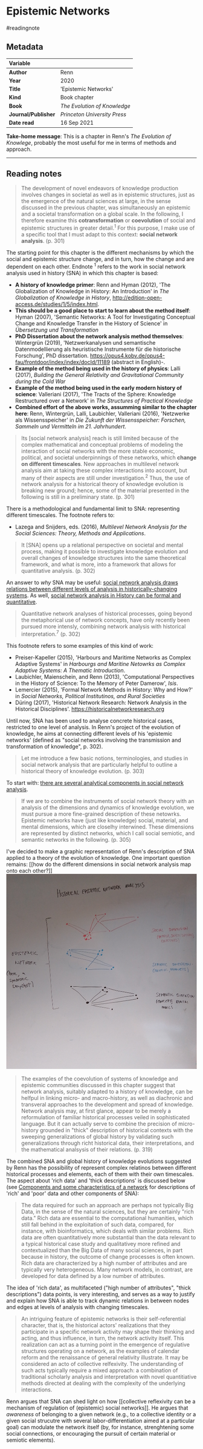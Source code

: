# Epistemic Networks
#readingnote 


## Metadata

|   Variable     | |  
|:--------------|:-----------|
| **Author**			| Renn     | 
| **Year**				| 		2020	 | 
| **Title**				| 	'Epistemic Networks'		 | 
| **Kind**				| Book chapter	 | 
| **Book**				| 	*The Evolution of Knowledge*		 | 
| **Journal/Publisher**				| 	*Princeton University Press*		 | 
| **Date read**				| 	16 Sep 2021	 | 

**Take-home message**: This is a chapter in Renn's *The Evolution of Knowlege*, probably the most useful for me in terms of methods and approach. 

---

## Reading notes

> The development of novel endeavors of knowledge production involves changes in societal as well as in epistemic structures, just as the emergence of the natural sciences at large, in the sense discussed in the previous chapter, was simultaneously an epistemic and a societal transformation on a global scale. In the following, I therefore examine this **cotransformation** or **coevolution** of social and epistemic structures in greater detail.<sup>1</sup> For this purpose, I make use of a specific tool that I must adapt to this context: **social network analysis**. (p. 301)

The starting point for this chapter is the different mechanisms by which the social and epistemic structure change, and in turn, how the change and are dependent on each other. Endnote <sup>1</sup> refers to the work in social network analysis used in history (SNA) in which this chapter is based: 
- **A history of knowledge primer**: Renn and Hyman (2012), 'The Globalization of Knowledge in History: An Introduction' in *The Globalization of Knowledge in History*, http://edition-open-access.de/studies/1/5/index.html.
- **This should be a good place to start to learn about the method itself**: Hyman (2007), 'Semantic Networks: A Tool for Investigating Conceptual Change and Knowledge Transfer in the History of Science' in *Übersetzung und Transformation*
- **PhD Dissertation about the network analysis method themselves**: Wintergrün (2019), 'Netzwerkanalysen und semantische Datenmodellierung als heuristische Instrumente für die historische Forschung', PhD dissertation. https://opus4.kobv.de/opus4-fau/frontdoor/index/index/docId/11189 (abstract in English)-.
- **Example of the method being used in the history of physics**: Lalli (2017), *Building the General Relativity and Gravitational Community during the Cold War*
- **Example of the method being used in the early modern history of science**: Valleriani (2017), 'The Tracts of the Sphere: Knowledge Restructured over a Network' in *The Structures of Practical Knowledge*
- **Combined effort of the above works, assumming similar to the chapter here**: Renn, Wintergrün, Lalli, Laubichler, Valleriani (2016), 'Netzwerke als Wissensspeicher' in *Die Zukunft der Wissensspeicher: Forschen, Sammeln und Vermitteln im 21. Jahrhundert*. 

> Its [social network analysis] reach is still limited because of the complex mathematical and conceptual problems of modeling the interaction of social networks with the more stable economic, political, and societal underpinnings of these networks, which **change on different timescales**. New approaches in multilevel network analysis aim at taking these complex interactions into account, but many of their aspects are still under investigation.<sup>2</sup> Thus, the use of network analysis for a historical theory of knowledge evolution is breaking new ground; hence, some of the material presented in the following is still in a preliminary state. (p. 301)

There is a methodological and fundamental limit to SNA: representing different timescales. The footnote refers to:
- Lazega and Snijders, eds. (2016), *Multilevel Network Analysis for the Social Sciences: Theory, Methods and Applications*.

> It [SNA] opens up a relational perspective on societal and mental process, making it possible to investigate knowledge evolution and overall changes of knowledge structures into the same theoretical framework, and what is more, into a framework that allows for quantitative analysis. (p. 302)

An answer to *why* SNA may be useful: [social network analysis draws relations between different levels of analysis in historically-changing systems](social%20network%20analysis%20draws%20relations%20between%20different%20levels%20of%20analysis%20in%20historically-changing%20systems.md). As well, [social network analysis in History can be formal and quantitative](social%20network%20analysis%20in%20History%20can%20be%20formal%20and%20quantitative.md). 

> Quantitative network analyses of historical processes, going beyond the metaphorical use of network concepts, have only recently been pursued more intensly, combining network analysis with historical interpretation.<sup>7</sup> (p. 302)

This footnote refers to some examples of this kind of work:
- Preiser-Kapeller (2015), 'Harbours and Maritime Networks as Complex Adaptive Systems' in *Harbourgs and Maritine Netowrks as Complex Adaptive Systems: A Thematic Introduction*.
- Laubichler, Maienschein, and Renn (2013), 'Computational Perspectives in the History of Science: To the Memory of Peter Damerow', *Isis*.
- Lemercier (2015), 'Formal Network Methods in History: Why and How?' in *Social Networks, Political Institutinos, and Rural Societies*
- Düring (2017), 'Historical Network Research: Network Analysis in the Historical Disciplines'. https://historicalnetworkresearch.org

Until now, SNA has been used to analyse concrete historical cases, restricted to one level of analysis. In Renn's project of the evolution of knowledge, he aims at connecting different levels of his 'epistemic networks' (defined as "social networks involving the transmission and transformation of knowledge", p. 302). 

> Let me introduce a few basic notions, terminologies, and studies in social network analysis that are particularly helpful to outline a historical theory of knowledge evolution. (p. 303)

To start with: [there are several analytical components in social network analysis](there%20are%20several%20analytical%20components%20in%20social%20network%20analysis.md). 

> If we are to combine the instruments of social network theory with an analysis of the dimensions and dynamics of knowledge evolution, we must pursue a more fine-grained description of these netowrks. Epistemic networks have (just like knowledge) social, material, and mental dimensions, which are closelhy interwined. These dimensions are represented by distinct networks, which I call social semiotic, and semantic networks in the following. (p. 305)

I've decided to make a graphic representation of Renn's description of SNA applied to a theory of the evolution of knowledge. One important question remains: [[how do the different dimensions in social network analysis map onto each other?]]
![](social%20network%20analysis%20applied%20to%20a%20theory%20of%20the%20evolution%20of%20knowledge.jpg)


> The examples of the coevolution of systems of knowledge and epistemic communities discussed in this chapter suggest that network analysis, suitably adapted to a history of knowledge, can be helfpul in linking micro- and macro-history, as well as diachronic and transveral approaches to the development and spread of knowledge. Network analysis may, at first glance, appear to be merely a reformulation of familiar historical processes veiled in sophisticated language. But it can actually serve to combine the precision of micro-history grounded in "thick" description of historical contexts with the sweeping generalizations of global history by validating such generalizations through richt historical data, their interpretations, and the mathematical analsysis of their relations. (p. 319)

The combined SNA and global history of knowledge evolutions suggested by Renn has the possibility of represent complex relatinos between different historical processes and elements, each of them with their own timescales. The aspect about 'rich data' and 'thick descriptions' is discussed below (see [Components and some characteristics of a network](there%20are%20several%20analytical%20components%20in%20social%20network%20analysis.md#Components%20and%20some%20characteristics%20of%20a%20network) for descriptions of 'rich' and 'poor' data and other components of SNA):

> The data required for such an approach are perhaps not typically Big Data, in the sense of the natural sciences, but they are certainly "rich data." Rich data are essential to the computational humanities, which still fall behind in the exploitation of such data, compared, for instance, with bioinformatics, which deals with similar problems. Rich data are often quantitatively more substantial than the data relevant to a typical historical case study and qualitativey more refined and contextualized than the Big Data of many social sciences, in part because in history, the outcome of change processes is often known. Rich data are characterized by a high number of attributes and are typically very heterogeneous. Many network models, in contrast, are developed for data defined by a low number of attributes. 

The idea of 'rich data', as multifaceted ("high number of attributes", "thick descriptions") data points, is very interesting, and serves as a way to justify and explain how SNA is able to track dynamic relations in between nodes and edges at levels of analysis with changing timescales. 

> An intriguing feature of epistemic networks is their self-referential character, that is, the historical actors' realizations that they participate in a specific network activity may shape their thinking and acting, and  thus influence, in turn, the network activity itself. This realization can act as a turning point in the emergence of regulative structures operating on a network, as the examples of calendar reform and the renaissance of general relativity illustrate. It may be considered an acto of collective relfexivity. The understanding of such acts typically require a mixed approach: a combination of traditional scholarly analysis and interpretation with novel quantitiative methods directed at dealing with the complexity of the underlying interactions. 

Renn argues that SNA can shed light on how [[collective reflexivity can be a mechanism of regulation of (epistemic) social networks]]. He argues that *awareness* of belonging to a given network (e.g., to a collective identity or a given social strucutre with several labor-differentiation aimed at a particular goal) can modulate the network itself (by, for instance, strenghtening some social connections, or encouraging the pursuit of certain material or semiotic elements).  
